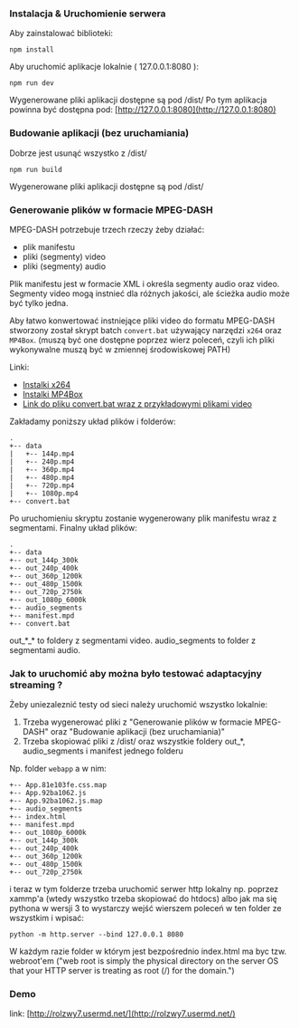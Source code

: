 ### Instalacja & Uruchomienie serwera

Aby zainstalować biblioteki:

```
npm install
```

Aby uruchomić aplikacje lokalnie ( 127.0.0.1:8080 ):

```
npm run dev
```

Wygenerowane pliki aplikacji dostępne są pod /dist/
Po tym aplikacja powinna być dostępna pod: [http://127.0.0.1:8080](http://127.0.0.1:8080)

### Budowanie aplikacji (bez uruchamiania)

Dobrze jest usunąć wszystko z /dist/

```
npm run build
```

Wygenerowane pliki aplikacji dostępne są pod /dist/

### Generowanie plików w formacie MPEG-DASH

MPEG-DASH potrzebuje trzech rzeczy żeby działać:
- plik manifestu
- pliki (segmenty) video
- pliki (segmenty) audio

Plik manifestu jest w formacie XML i określa segmenty audio oraz video. Segmenty video mogą instnieć dla różnych jakości, ale ścieżka audio może być tylko jedna.

Aby łatwo konwertować instniejące pliki video do formatu MPEG-DASH stworzony został skrypt batch `convert.bat` używający
narzędzi `x264` oraz `MP4Box`. (muszą być one dostępne poprzez wierz poleceń, czyli ich pliki wykonywalne muszą być w zmiennej środowiskowej PATH)

Linki:
- [Instalki x264](https://artifacts.videolan.org/x264/release-win64/)
- [Instalki MP4Box](https://www.videohelp.com/software/MP4Box)
- [Link do pliku convert.bat wraz z przykładowymi plikami video](https://drive.google.com/drive/folders/1e-TAymXZ5P2-HLOZ3diCdyiywbVxXBgp?usp=sharing)

Zakładamy poniższy układ plików i folderów:

```
.
+-- data
|   +-- 144p.mp4
|   +-- 240p.mp4
|   +-- 360p.mp4
|   +-- 480p.mp4
|   +-- 720p.mp4
|   +-- 1080p.mp4
+-- convert.bat
```

Po uruchomieniu skryptu zostanie wygenerowany plik manifestu wraz z segmentami.
Finalny układ plików:

```
.
+-- data
+-- out_144p_300k
+-- out_240p_400k
+-- out_360p_1200k
+-- out_480p_1500k
+-- out_720p_2750k
+-- out_1080p_6000k
+-- audio_segments
+-- manifest.mpd
+-- convert.bat
```

out_\*_\* to foldery z segmentami video. audio_segments to folder z segmentami audio.

### Jak to uruchomić aby można było testować adaptacyjny streaming ?

Żeby uniezaleznić testy od sieci należy uruchomić wszystko lokalnie:

1. Trzeba wygenerować pliki z "Generowanie plików w formacie MPEG-DASH" oraz "Budowanie aplikacji (bez uruchamiania)"
2. Trzeba skopiować pliki z /dist/ oraz wszystkie foldery out_\*, audio_segments i manifest jednego folderu

Np. folder `webapp` a w nim:
```
+-- App.81e103fe.css.map
+-- App.92ba1062.js
+-- App.92ba1062.js.map
+-- audio_segments
+-- index.html
+-- manifest.mpd
+-- out_1080p_6000k
+-- out_144p_300k
+-- out_240p_400k
+-- out_360p_1200k
+-- out_480p_1500k
+-- out_720p_2750k
```

i teraz w tym folderze trzeba uruchomić serwer http lokalny np. poprzez xammp'a (wtedy wszystko trzeba skopiować do htdocs) albo jak ma się pythona w wersji 3
to wystarczy wejść wierszem poleceń w ten folder ze wszystkim i wpisać:

```
python -m http.server --bind 127.0.0.1 8080
```

W każdym razie folder w którym jest bezpośrednio index.html ma byc tzw. webroot'em ("web root is simply the physical directory on the server OS that your HTTP server is treating as root (/) for the domain.")

### Demo

link: [http://rolzwy7.usermd.net/](http://rolzwy7.usermd.net/)

